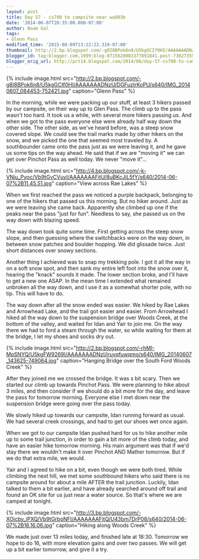 ```yaml
---
layout: post
title: Day 57 - cs790 to campsite near wa803b
date: '2014-06-07T20:35:00.000-07:00'
author: Noam Gal
tags:
- Glenn Pass
modified_time: '2015-08-09T13:22:22.319-07:00'
thumbnail: http://2.bp.blogspot.com/-g8I8BPok6n8/U5kgGCIf0HI/AAAAAAADNzU/DGFuzIrKoPU/s72-c/IMG_20140607_084453-752421.jpg
blogger_id: tag:blogger.com,1999:blog-8715620883377891841.post-7302735547009279788
blogger_orig_url: http://pct14.blogspot.com/2014/06/day-57-cs790-to-campsite-near-wa803b.html
---
```

 
{% include image.html src="http://2.bp.blogspot.com/-g8I8BPok6n8/U5kgGCIf0HI/AAAAAAADNzU/DGFuzIrKoPU/s640/IMG_20140607_084453-752421.jpg" caption="Glenn Pass" %}

In the morning, while we were packing up our stuff, at least 3 hikers passed by our campsite, on their way up to Glen Pass. The climb up to the pass wasn't too hard. It took us a while, with several more hikers passing us. And when we got to the pass everyone else were already half way down the other side. The other side, as we've heard before, was a steep snow covered slope. We could see the trail marks made by other hikers on the snow, and we picked the one that seemed most traveled by. A southbounder came onto the pass just as we were leaving it, and he gave us some tips on the way ahead. He said that if we are "moving it" we can get over Pinchot Pass as well today. We never "move it"...
 
{% include image.html src="http://4.bp.blogspot.com/-k-VNju_Pyoc/Vb9tGvCVuyI/AAAAAAAFitU/8uBKcJjL5fY/s640/2014-06-07%2B11.45.51.jpg" caption="View across Rae Lakes" %}

When we first reached the pass we noticed a purple backpack, belonging to one of the hikers that passed us this morning. But no hiker around. Just as we were leaving she came back. Apparently she climbed up one if the peaks near the pass "just for fun". Needless to say, she passed us on the way down with blazing speed.

The way down took quite some time. First getting across the steep snow slope, and then guessing where the switchbacks were on the way down, in between snow patches and boulder hopping. We did glissade twice. Just short distances over snowy sections.

Another thing I achieved was to snap my trekking pole. I got it all the way in on a soft snow spot, and then sank my entire left foot into the snow over it, hearing the "knack" sounds it made. The lower section broke, and I'll have to get a new one ASAP. In the mean time I extended what remained unbroken all the way down, and I use it as a somewhat shorter pole, with no tip. This will have to do.

The way down after all the snow ended was easier. We hiked by Rae Lakes and Arrowhead Lake, and the trail got easier and easier. From Arrowhead I hiked all the way down to the suspension bridge over Woods Creek, at the bottom of the valley, and waited for Idan and Yair to join me. On the way there we had to ford a steam through the water, so while waiting for them at the bridge, I let my shoes and socks dry out.
 
{% include image.html src="http://2.bp.blogspot.com/-rhMI-MpSNYQ/U5kgFW9269I/AAAAAAADNzI/jruvqfuwqmo/s640/IMG_20140607_143625-749064.jpg" caption="Hanging Bridge over the South Ford Woods Creek" %}

After they joined me we crossed the bridge. It was s bit scary. Then we started our climb up towards Pinchot Pass. We were planning to hike about 3 miles, and then consider if we should do a bit more for the day, and leave the pass for tomorrow morning. Everyone else I met down near the suspension bridge were going over the pass today.

We slowly hiked up towards our campsite, Idan running forward as usual. We had several creek crossings, and had to get our shoes wet once again.

When we got to our campsite Idan pushed hard for us to hike another mile up to some trail junction, in order to gain a bit more of the climb today, and have an easier hike tomorrow morning. His main argument was that if we'd stay there we wouldn't make it over Pinchot AND Mather tomorrow. But if we do that extra mile, we would.

Yair and I agreed to hike on a bit, even though we were both tired. While climbing the next hill, we met some southbound hikers who said there is no campsite around for about a mile AFTER the trail junction. Luckily, Idan talked to them a bit earlier, and have already searched around off trail and found an OK site for us just near a water source. So that's where we are camped at tonight.
 
{% include image.html src="http://3.bp.blogspot.com/-XOjcby_iPXQ/Vb9tGrboNFI/AAAAAAAFitQ/U43bm7DrP08/s640/2014-06-07%2B16.16.06.jpg" caption="Hiking along Woods Creek" %}

We made just over 13 miles today, and finished late at 18:30. Tomorrow we hope to do 16, with more elevation gains and over two passes. We will get up a bit earlier tomorrow, and give it a try.
